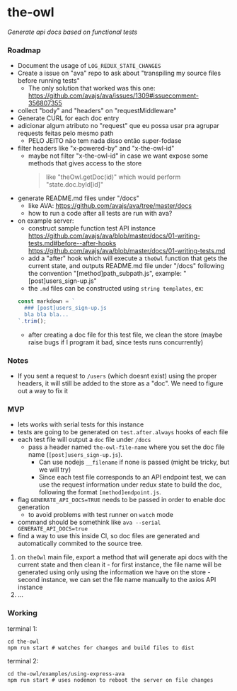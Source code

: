 # the-owl

_Generate api docs based on functional tests_

### Roadmap

<!-- * construct a small server under "/bin" as proof of concept -->
<!-- * clever way to grab test name -->
<!-- * maybe skip getting the test name and focus on turning the solution agnostic to "axios" -->
<!-- * on backend, use headers as tracking resource (turning it agnostic to axios) -->
<!-- * save request information on a - redux shape - state tree (looks interesting) -->
<!-- * fix: responseMiddleware is not fired when response ends up with 500 -->
  <!-- * https://github.com/richardschneider/express-mung/blob/master/test/json.js#L63 -->
<!-- * Markdown links may fail if the test has hyphens, e.g.: "(500) returns an error if the given user doesn't exist" (fail due to "doesn't") -->
* Document the usage of `LOG_REDUX_STATE_CHANGES`
* Create a issue on "ava" repo to ask about "transpiling my source files before running tests"
  * The only solution that worked was this one: https://github.com/avajs/ava/issues/1309#issuecomment-356807355
* collect "body" and "headers" on "requestMiddleware"
* Generate CURL for each doc entry
* adicionar algum atributo no "request" que eu possa usar pra agrupar requests feitas pelo mesmo path
  * PELO JEITO não tem nada disso então super-fodase
* filter headers like "x-powered-by" and "x-the-owl-id"
  * maybe not filter "x-the-owl-id" in case we want expose some methods that gives access to the store
    > like "theOwl.getDoc(id)" which would perform "state.doc.byId[id]"
* generate README.md files under "/docs"
  * like AVA: https://github.com/avajs/ava/tree/master/docs
  * how to run a code after all tests are run with ava?
* on example server:
  * construct sample function test API instance
  https://github.com/avajs/ava/blob/master/docs/01-writing-tests.md#before--after-hooks
  https://github.com/avajs/ava/blob/master/docs/01-writing-tests.md
  * add a "after" hook which will execute a `theOwl` function that gets the current state, and outputs README.md file under "/docs"
  following the convention "[method]path_subpath.js", example: "[post]users_sign-up.js"
  * the `.md` files can be constructed using `string templates`, ex:
  ```js
  const markdown = `
    ### [post]users_sign-up.js
    bla bla bla...
  `.trim();
  ```
  * after creating a doc file for this test file, we clean the store (maybe raise bugs if I program it bad, since tests runs concurrently)

### Notes

* If you sent a request to `/users` (which doesnt exist) using the proper headers, it will still be added to the store as a "doc". We need to figure out a way to fix it

### MVP

  * lets works with serial tests for this instance
  * tests are going to be generated on `test.after.always` hooks of each file
  * each test file will output a `doc` file under `/docs`
    * pass a header named `the-owl-file-name` where you set the doc file name (`[post]users_sign-up.js`).
      - Can use nodejs `__filename` if none is passed (might be tricky, but we will try)
      - Since each test file corresponds to an API endpoint test, we can use the request information under redux state to build the doc, following the format `[method]endpoint.js`.
  * flag `GENERATE_API_DOCS=TRUE` needs to be passed in order to enable doc generation
    - to avoid problems with test runner on `watch` mode
  * command should be somethink like `ava --serial GENERATE_API_DOCS=true`
  * find a way to use this inside CI, so doc files are generated and automatically commited to the source tree.

  1. on `theOwl` main file, export a method that will generate api docs with the current state and then clean it
    - for first instance, the file name will be generated using only using the information we have on the store
    - second instance, we can set the file name manually to the axios API instance
  2. ...

### Working

terminal 1:
```
cd the-owl
npm run start # watches for changes and build files to dist
```

terminal 2:
```
cd the-owl/examples/using-express-ava
npm run start # uses nodemon to reboot the server on file changes
```
